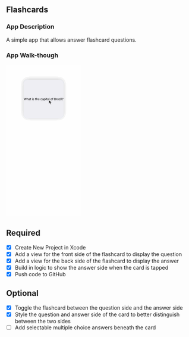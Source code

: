 ## Flashcards

### App Description
A simple app that allows answer flashcard questions.

### App Walk-though

<img src="https://github.com/ASmithStudent/flashcards/blob/master/flashcard.gif" width=200 /> <br>

## Required
- [x] Create New Project in Xcode
- [x] Add a view for the front side of the flashcard to display the question
- [x] Add a view for the back side of the flashcard to display the answer
- [x] Build in logic to show the answer side when the card is tapped
- [x] Push code to GitHub
## Optional
- [x] Toggle the flashcard between the question side and the answer side
- [x] Style the question and answer side of the card to better distinguish between the two sides
- [ ] Add selectable multiple choice answers beneath the card
